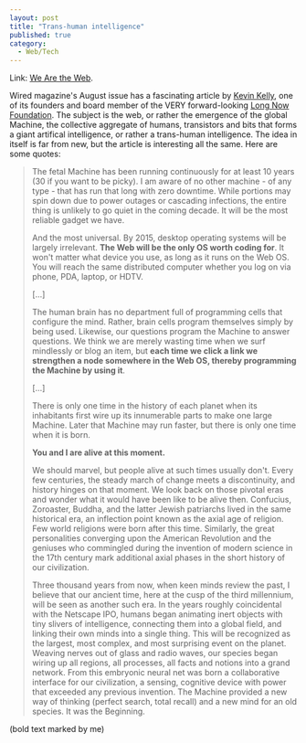 ```yaml
---
layout: post
title: "Trans-human intelligence"
published: true
category:
  - Web/Tech
---
```


Link: [We Are the Web].

Wired magazine's August issue has a fascinating article by [Kevin
Kelly], one of its founders and board member of the VERY forward-looking
[Long Now Foundation]. The subject is the web, or rather the emergence
of the global Machine, the collective aggregate of humans, transistors
and bits that forms a giant artifical intelligence, or rather a
trans-human intelligence. The idea in itself is far from new, but the
article is interesting all the same. Here are some quotes:

> The fetal Machine has been running continuously for at least 10 years
> (30 if you want to be picky). I am aware of no other machine - of any
> type - that has run that long with zero downtime. While portions may
> spin down due to power outages or cascading infections, the entire
> thing is unlikely to go quiet in the coming decade. It will be the
> most reliable gadget we have.
>
> And the most universal. By 2015, desktop operating systems will be
> largely irrelevant. **The Web will be the only OS worth coding for**.
> It won't matter what device you use, as long as it runs on the Web OS.
> You will reach the same distributed computer whether you log on via
> phone, PDA, laptop, or HDTV.
>
> \[...\]
>
> The human brain has no department full of programming cells that
> configure the mind. Rather, brain cells program themselves simply by
> being used. Likewise, our questions program the Machine to answer
> questions. We think we are merely wasting time when we surf mindlessly
> or blog an item, but **each time we click a link we strengthen a node
> somewhere in the Web OS, thereby programming the Machine by using
> it**.
>
> \[...\]
>
> There is only one time in the history of each planet when its
> inhabitants first wire up its innumerable parts to make one large
> Machine. Later that Machine may run faster, but there is only one time
> when it is born.
>
> **You and I are alive at this moment.**
>
> We should marvel, but people alive at such times usually don't. Every
> few centuries, the steady march of change meets a discontinuity, and
> history hinges on that moment. We look back on those pivotal eras and
> wonder what it would have been like to be alive then. Confucius,
> Zoroaster, Buddha, and the latter Jewish patriarchs lived in the same
> historical era, an inflection point known as the axial age of
> religion. Few world religions were born after this time. Similarly,
> the great personalities converging upon the American Revolution and
> the geniuses who commingled during the invention of modern science in
> the 17th century mark additional axial phases in the short history of
> our civilization.
>
> Three thousand years from now, when keen minds review the past, I
> believe that our ancient time, here at the cusp of the third
> millennium, will be seen as another such era. In the years roughly
> coincidental with the Netscape IPO, humans began animating inert
> objects with tiny slivers of intelligence, connecting them into a
> global field, and linking their own minds into a single thing. This
> will be recognized as the largest, most complex, and most surprising
> event on the planet. Weaving nerves out of glass and radio waves, our
> species began wiring up all regions, all processes, all facts and
> notions into a grand network. From this embryonic neural net was born
> a collaborative interface for our civilization, a sensing, cognitive
> device with power that exceeded any previous invention. The Machine
> provided a new way of thinking (perfect search, total recall) and a
> new mind for an old species. It was the Beginning.

(bold text marked by me)

  [We Are the Web]: http://www.wired.com/wired/archive/13.08/tech_pr.html
    "Wired 13.08: We Are the Web"
  [Kevin Kelly]: http://www.kk.org/
  [Long Now Foundation]: http://www.longnow.org/
